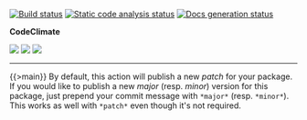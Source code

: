 [![Build status](https://img.shields.io/github/workflow/status/kaskadi/action-npmpub/build?label=build&logo=mocha)](https://github.com/kaskadi/action-npmpub/actions?query=workflow%3Abuild)
[![Static code analysis status](https://img.shields.io/github/workflow/status/kaskadi/action-npmpub/analyze-code?label=codeQL&logo=github)](https://github.com/kaskadi/action-npmpub/actions?query=workflow%3Aanalyze-code)
[![Docs generation status](https://img.shields.io/github/workflow/status/kaskadi/action-npmpub/generate-docs?label=docs&logo=read-the-docs)](https://github.com/kaskadi/action-npmpub/actions?query=workflow%3Agenerate-docs)

**CodeClimate**

[![](https://img.shields.io/codeclimate/maintainability/kaskadi/action-npmpub?label=maintainability&logo=Code%20Climate)](https://codeclimate.com/github/kaskadi/action-npmpub)
[![](https://img.shields.io/codeclimate/tech-debt/kaskadi/action-npmpub?label=technical%20debt&logo=Code%20Climate)](https://codeclimate.com/github/kaskadi/action-npmpub)
[![](https://img.shields.io/codeclimate/coverage/kaskadi/action-npmpub?label=test%20coverage&logo=Code%20Climate)](https://codeclimate.com/github/kaskadi/action-npmpub)

***

{{>main}}
By default, this action will publish a new _patch_ for your package. If you would like to publish a new _major_ (resp. _minor_) version for this package, just prepend your commit message with `*major*` (resp. `*minor*`). This works as well with `*patch*` even though it's not required.